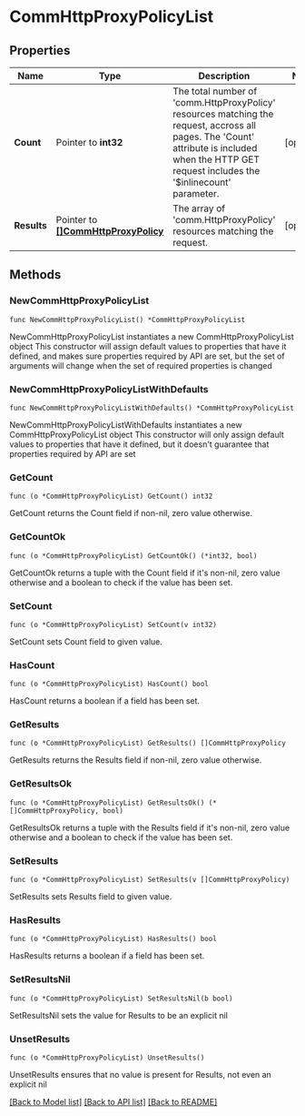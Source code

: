 # CommHttpProxyPolicyList

## Properties

Name | Type | Description | Notes
------------ | ------------- | ------------- | -------------
**Count** | Pointer to **int32** | The total number of &#39;comm.HttpProxyPolicy&#39; resources matching the request, accross all pages. The &#39;Count&#39; attribute is included when the HTTP GET request includes the &#39;$inlinecount&#39; parameter. | [optional] 
**Results** | Pointer to [**[]CommHttpProxyPolicy**](comm.HttpProxyPolicy.md) | The array of &#39;comm.HttpProxyPolicy&#39; resources matching the request. | [optional] 

## Methods

### NewCommHttpProxyPolicyList

`func NewCommHttpProxyPolicyList() *CommHttpProxyPolicyList`

NewCommHttpProxyPolicyList instantiates a new CommHttpProxyPolicyList object
This constructor will assign default values to properties that have it defined,
and makes sure properties required by API are set, but the set of arguments
will change when the set of required properties is changed

### NewCommHttpProxyPolicyListWithDefaults

`func NewCommHttpProxyPolicyListWithDefaults() *CommHttpProxyPolicyList`

NewCommHttpProxyPolicyListWithDefaults instantiates a new CommHttpProxyPolicyList object
This constructor will only assign default values to properties that have it defined,
but it doesn't guarantee that properties required by API are set

### GetCount

`func (o *CommHttpProxyPolicyList) GetCount() int32`

GetCount returns the Count field if non-nil, zero value otherwise.

### GetCountOk

`func (o *CommHttpProxyPolicyList) GetCountOk() (*int32, bool)`

GetCountOk returns a tuple with the Count field if it's non-nil, zero value otherwise
and a boolean to check if the value has been set.

### SetCount

`func (o *CommHttpProxyPolicyList) SetCount(v int32)`

SetCount sets Count field to given value.

### HasCount

`func (o *CommHttpProxyPolicyList) HasCount() bool`

HasCount returns a boolean if a field has been set.

### GetResults

`func (o *CommHttpProxyPolicyList) GetResults() []CommHttpProxyPolicy`

GetResults returns the Results field if non-nil, zero value otherwise.

### GetResultsOk

`func (o *CommHttpProxyPolicyList) GetResultsOk() (*[]CommHttpProxyPolicy, bool)`

GetResultsOk returns a tuple with the Results field if it's non-nil, zero value otherwise
and a boolean to check if the value has been set.

### SetResults

`func (o *CommHttpProxyPolicyList) SetResults(v []CommHttpProxyPolicy)`

SetResults sets Results field to given value.

### HasResults

`func (o *CommHttpProxyPolicyList) HasResults() bool`

HasResults returns a boolean if a field has been set.

### SetResultsNil

`func (o *CommHttpProxyPolicyList) SetResultsNil(b bool)`

 SetResultsNil sets the value for Results to be an explicit nil

### UnsetResults
`func (o *CommHttpProxyPolicyList) UnsetResults()`

UnsetResults ensures that no value is present for Results, not even an explicit nil

[[Back to Model list]](../README.md#documentation-for-models) [[Back to API list]](../README.md#documentation-for-api-endpoints) [[Back to README]](../README.md)


